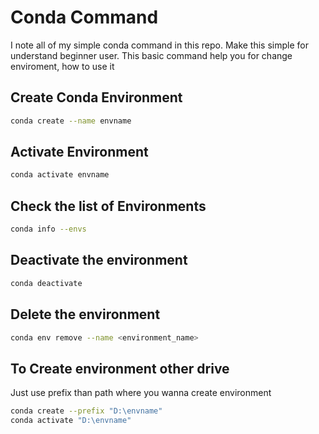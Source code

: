 # Conda Command
I note all of my simple conda command in this repo. Make this simple for understand beginner user. This basic command help you for change enviroment, how to  use it 

## Create Conda Environment 
```bash
conda create --name envname 
```

## Activate Environment 
```bash
conda activate envname
```

## Check the list of Environments 
```bash
conda info --envs
```

## Deactivate the environment
```bash
conda deactivate
```

## Delete the environment
```bash
conda env remove --name <environment_name>
```

## To Create environment other drive 
Just use prefix than path where you wanna create environment
```bash
conda create --prefix "D:\envname"
conda activate "D:\envname"

```

